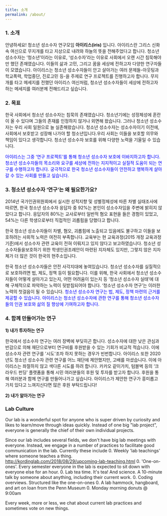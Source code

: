 ```yaml
---
title: 소개
permalink: /about/
---
```


### 1. 소개
안녕하세요! 청소년 성소수자 연구모임 **아이리스(iris)** 입니다. 
아이리스란 그리스 신화 속 여신으로 무지개를 타고 지상으로 내려와 하늘의 뜻을 전해주었다고 합니다. 청소년 성소수자는 ‘청소년’이라는 이유로, ‘성소수자’라는 이유로 사회에서 오랜 시간 침묵해야만 했던 존재였습니다. 이들의 삶과 고민, 그리고 꿈을 세상에 전하고자 다양한 연구자들이 모였습니다. 아이리스는 청소년 성소수자들이 안고 살아가는 여러 문제들-아웃팅과 학교폭력, 학업중단, 진로고민 등-을 주제로 연구 프로젝트를 진행하고자 합니다. 무지개를 타고 메세지를 전했던 아이리스 여신처럼, 청소년 성소수자들이 세상에 전하고자 하는 메세지를 여러분께 전해드리고 싶습니다.


### 2. 목표
한국 사회에서 청소년 성소수자는 침묵의 존재였습니다. 청소년기에는 성정체성에 혼란이 올 수 있다며 그들의 존재를 인정하지 않거나 외면해 왔습니다. 그러나 청소년 성소수자는 우리 사회 일원으로 늘 실존해왔습니다. 청소년 성소수자는 성소수자이기 이전에, 사회에서 보호받고 성장해 나가야 할 청소년입니다.우리 사회는 이들을 보호할 의무와 책임이 있다고 생각합니다. 청소년 성소수자 보호를 위해 다양한 노력을 기울일 수 있습니다. 

<span style="color:blue">아이리스는 그중 ‘연구 프로젝트’를 통해 청소년 성소수자 보호에 이바지하고자 합니다. 청소년 성소수자들의 목소리와 요구를 세상에 전하는 지지적이고 실질적 도움이 되는 연구를 수행하고자 합니다. 궁극적으로 한국 청소년 성소수자들이 안전하고 행복하게 살아갈 수 있는 사회를 만들고 싶습니다. </span>



### 3. 청소년 성소수자 ‘연구’는 왜 필요한가요?

2014년 국가인권위원회에서 실시한 성적지향 및 성별정체성에 따른 차별 실태조사에 따르면, 한국 청소년 성소수자 응답자 중 92%는 본인이 성소수자임을 주변에 밝히지 않았다고 합니다. 응답자의 80%는 교사로부터 일반적 혐오 표현을 들은 경험이 있었고, 54%는 다른 학생으로부터 직접적인 괴롭힘을 당했다고 합니다. 

한국 청소년 성소수자들이 차별, 혐오, 괴롭힘에 노출되고 있음에도 불구하고 이들을 보호하려는 사회적 노력은 여전히 부족합니다. 교육부는 현 교육과정(2015 개정 교육과정 기준)에서 성소수자 관련 교육이 전혀 이뤄지고 있지 않다고 보고하였습니다. 청소년 성소수자들을보호하기 위한 학생인권조례안이 마련된 지자체도 있지만, 그렇지 않은 지자체가 더 많은 것이 한국의 현주소입니다.  

한국 청소년 성소수자들은 안전 사각지대에 놓여있습니다. 청소년 성소수자를 실질적으로 보호하려면 법, 제도, 정책 등이 필요합니다. 이를 위해, 한국 사회에서 청소년 성소수자들이 어떻게 살아가고 있는지, 어떤 어려움이 있는지 등 ‘청소년 성소수자 실태’에 대해 구체적으로 파악하는 노력이 뒷받침되어야 합니다. ‘청소년 성소수자 연구’는 이러한 노력의 첫걸음이 될 수 있습니다. <span style="color:blue">청소년 성소수자 연구는 법, 제도, 정책 마련의 근거를 제공할 수 있습니다. 아이리스는 청소년 성소수자에 관한 연구를 통해 청소년 성소수자들의 인권 보호와 삶의 질 향상에 기여하고자 합니다.</span>



### 4. 함께 만들어가는 연구

**1) 내가 투자하는 연구** 
 
한국에서 성소수자 연구는 여러 장벽에 부딪히곤 합니다. 성소수자에 대한 낮은 관심과 반감으로 의해 재단으로부터 연구비를 후원받을 수 있는 기회가 비교적 적습니다. 이에 성소수자 관련 연구를 '시도'조차 하지 못하는 경우가 빈번합니다. 아이리스 또한 2020년도 청소년 성소수자 관련 연구를 어느 재단에 제안했지만, 고배를 마셨습니다. 이에 아이리스는 좌절하지 않고 색다른 시도를 하려 합니다. 카카오 같이가치, 텀블벅 등의 ‘크라우드 펀딩’ 플랫폼을 통해 시민 여러분들의 후원 및 투자를 받고자 합니다. 후원을 통해 여러분과 함께 연구를 만들어나가고 싶습니다. 아이리스가 제안한 연구가 흥미롭고 가치 있다고 느껴지신다면 많은 후원 부탁드립니다!
    
**2) 내가 알아가는 연구**



### Lab Culture

Our lab is a wonderful spot for anyone who is super driven by curiosity and likes to learn/move through ideas quickly. Instead of one big "lab project", everyone is generally the chief of their own individual projects.

Since our lab includes several fields, we don't have big lab meetings with everyone. Instead, we engage in a number of practices to facilitate good communication in the lab. Currently these include
0. Weekly 'lab teachings' where someone teaches a thing. http://kordinglab.com/2018/08/29/upcoming-lab-teaching.html
0. 'One-on-ones'. Every semester everyone in the lab is expected to sit down with everyone else for an hour.
0. Lab tea time. It's tea! And science. A 10-minute talk by someone about anything, including their current work.
0. Coding overviews. Structured like the one-on-ones
0. A lab hammock, hangboard, and art on loan from the Penn Museum
0. Monday morning donuts @ 9:00am

Every week, more or less, we chat about current lab practices and sometimes vote on new things.

